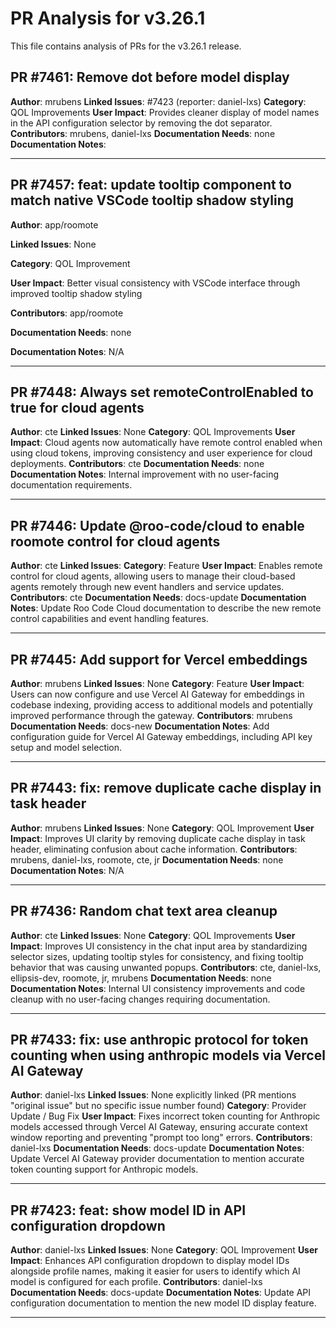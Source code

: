 # PR Analysis for v3.26.1

This file contains analysis of PRs for the v3.26.1 release.

## PR #7461: Remove dot before model display

**Author**: mrubens
**Linked Issues**: #7423 (reporter: daniel-lxs)
**Category**: QOL Improvements
**User Impact**: Provides cleaner display of model names in the API configuration selector by removing the dot separator.
**Contributors**: mrubens, daniel-lxs
**Documentation Needs**: none
**Documentation Notes**: 

---

## PR #7457: feat: update tooltip component to match native VSCode tooltip shadow styling

**Author**: app/roomote

**Linked Issues**: None

**Category**: QOL Improvement

**User Impact**: Better visual consistency with VSCode interface through improved tooltip shadow styling

**Contributors**: app/roomote

**Documentation Needs**: none

**Documentation Notes**: N/A

---

## PR #7448: Always set remoteControlEnabled to true for cloud agents

**Author**: cte
**Linked Issues**: None
**Category**: QOL Improvements
**User Impact**: Cloud agents now automatically have remote control enabled when using cloud tokens, improving consistency and user experience for cloud deployments.
**Contributors**: cte
**Documentation Needs**: none
**Documentation Notes**: Internal improvement with no user-facing documentation requirements.

---

## PR #7446: Update @roo-code/cloud to enable roomote control for cloud agents

**Author**: cte
**Linked Issues**: 
**Category**: Feature
**User Impact**: Enables remote control for cloud agents, allowing users to manage their cloud-based agents remotely through new event handlers and service updates.
**Contributors**: cte
**Documentation Needs**: docs-update
**Documentation Notes**: Update Roo Code Cloud documentation to describe the new remote control capabilities and event handling features.

---

## PR #7445: Add support for Vercel embeddings

**Author**: mrubens
**Linked Issues**: None
**Category**: Feature
**User Impact**: Users can now configure and use Vercel AI Gateway for embeddings in codebase indexing, providing access to additional models and potentially improved performance through the gateway.
**Contributors**: mrubens
**Documentation Needs**: docs-new
**Documentation Notes**: Add configuration guide for Vercel AI Gateway embeddings, including API key setup and model selection.

---

## PR #7443: fix: remove duplicate cache display in task header

**Author**: mrubens
**Linked Issues**: None
**Category**: QOL Improvement
**User Impact**: Improves UI clarity by removing duplicate cache display in task header, eliminating confusion about cache information.
**Contributors**: mrubens, daniel-lxs, roomote, cte, jr
**Documentation Needs**: none
**Documentation Notes**: N/A

---

## PR #7436: Random chat text area cleanup

**Author**: cte
**Linked Issues**: None
**Category**: QOL Improvements
**User Impact**: Improves UI consistency in the chat input area by standardizing selector sizes, updating tooltip styles for consistency, and fixing tooltip behavior that was causing unwanted popups.
**Contributors**: cte, daniel-lxs, ellipsis-dev, roomote, jr, mrubens
**Documentation Needs**: none
**Documentation Notes**: Internal UI consistency improvements and code cleanup with no user-facing changes requiring documentation.

---

## PR #7433: fix: use anthropic protocol for token counting when using anthropic models via Vercel AI Gateway

**Author**: daniel-lxs
**Linked Issues**: None explicitly linked (PR mentions "original issue" but no specific issue number found)
**Category**: Provider Update / Bug Fix
**User Impact**: Fixes incorrect token counting for Anthropic models accessed through Vercel AI Gateway, ensuring accurate context window reporting and preventing "prompt too long" errors.
**Contributors**: daniel-lxs
**Documentation Needs**: docs-update
**Documentation Notes**: Update Vercel AI Gateway provider documentation to mention accurate token counting support for Anthropic models.

---

## PR #7423: feat: show model ID in API configuration dropdown

**Author**: daniel-lxs
**Linked Issues**: None
**Category**: QOL Improvement
**User Impact**: Enhances API configuration dropdown to display model IDs alongside profile names, making it easier for users to identify which AI model is configured for each profile.
**Contributors**: daniel-lxs
**Documentation Needs**: docs-update
**Documentation Notes**: Update API configuration documentation to mention the new model ID display feature.

---
